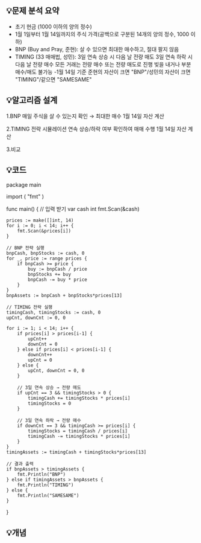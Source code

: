 
## 💡문제 분석 요약
- 초기 현금 (1000 이하의 양의 정수)
- 1월 1일부터 1월 14일까지의 주식 가격(공백으로 구분된 14개의 양의 정수, 1000 이하)
- BNP (Buy and Pray, 준현): 살 수 있으면 최대한 매수하고, 절대 팔지 않음
- TIMING (33 매매법, 성민): 
3일 연속 상승 시 다음 날 전량 매도
3일 연속 하락 시 다음 날 전량 매수
모든 거래는 전량 매수 또는 전량 매도로 진행
빚을 내거나 부분 매수/매도 불가능
-1월 14일 기준 준현의 자산이 크면 "BNP"/성민의 자산이 크면 "TIMING"/같으면 "SAMESAME"

## 💡알고리즘 설계
1.BNP 
매일 주식을 살 수 있는지 확인 → 최대한 매수
1월 14일 자산 계산

2.TIMING 전략 시뮬레이션
연속 상승/하락 여부 확인하여 매매 수행
1월 14일 자산 계산

3.비교

## 💡코드
package main

import (
	"fmt"
)

func main() {
	// 입력 받기
	var cash int
	fmt.Scan(&cash)

	prices := make([]int, 14)
	for i := 0; i < 14; i++ {
		fmt.Scan(&prices[i])
	}

	// BNP 전략 실행
	bnpCash, bnpStocks := cash, 0
	for _, price := range prices {
		if bnpCash >= price {
			buy := bnpCash / price
			bnpStocks += buy
			bnpCash -= buy * price
		}
	}
	bnpAssets := bnpCash + bnpStocks*prices[13]

	// TIMING 전략 실행
	timingCash, timingStocks := cash, 0
	upCnt, downCnt := 0, 0

	for i := 1; i < 14; i++ {
		if prices[i] > prices[i-1] {
			upCnt++
			downCnt = 0
		} else if prices[i] < prices[i-1] {
			downCnt++
			upCnt = 0
		} else {
			upCnt, downCnt = 0, 0
		}

		// 3일 연속 상승 → 전량 매도
		if upCnt == 3 && timingStocks > 0 {
			timingCash += timingStocks * prices[i]
			timingStocks = 0
		}

		// 3일 연속 하락 → 전량 매수
		if downCnt == 3 && timingCash >= prices[i] {
			timingStocks = timingCash / prices[i]
			timingCash -= timingStocks * prices[i]
		}
	}
	timingAssets := timingCash + timingStocks*prices[13]

	// 결과 출력
	if bnpAssets > timingAssets {
		fmt.Println("BNP")
	} else if timingAssets > bnpAssets {
		fmt.Println("TIMING")
	} else {
		fmt.Println("SAMESAME")
	}
}


## 💡개념
